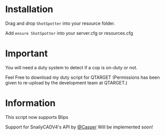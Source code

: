 # Installation

Drag and drop ``ShotSpotter`` into your resource folder.

Add ``ensure ShotSpotter`` into your server.cfg or resources.cfg

# Important

You will need a duty system to detect if a cop is on-duty or not.

Feel Free to download my duty script for QTARGET (Permissions has been given to re-upload by the development team at QTARGET.)

# Information

This script now supports Blips

Support for SnailyCADV4's API by [@Casper](https://github.com/Dev-CasperTheGhost) Will be implemented soon!


